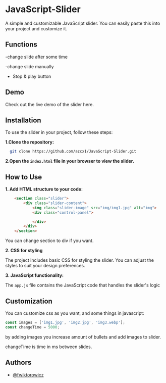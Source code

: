 # JavaScript-Slider

A simple and customizable JavaScript slider. You can easily paste this into your project and customize it.


## Functions

-change slide after some time

-change slide manually

- Stop & play button


## Demo

Check out the live demo of the slider here.


## Installation

To use the slider in your project, follow these steps:

__1.Clone the repository:__
```bash
  git clone https://github.com/azcx1/JavaScript-Slider.git
```
__2.Open the `index.html` file in your browser to view the slider.__


## How to Use

__1. Add HTML structure to your code:__
```html
    <section class="slider">
        <div class="slider-content">
            <img class="slider-image" src="img/img1.jpg" alt="img">
            <div class="control-panel">

            </div>
        </div>
    </section>
```
You can change section to div if you want.

__2. CSS for styling__

The project includes basic CSS for styling the slider. You can adjust the styles to suit your design preferences.

__3. JavaScript functionality:__

The `app.js` file contains the JavaScript code that handles the slider's logic


## Customization

You can customize css as you want, and some things in javascript:

```js
const images = ['img1.jpg', 'img2.jpg', 'img3.webp'];
const changeTime = 5000;
```

by adding images you increase amount of bullets and add images to slider.

changeTime is time in ms between slides.


## Authors

- [@fwiktorowicz](https://github.com/azcx1)

